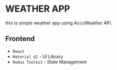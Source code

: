 # WEATHER APP

this is simple weather app using AccuWeather API.

## Frontend

- `React`
- `Material UI` - UI Library
- `Redux Toolkit` - State Management
